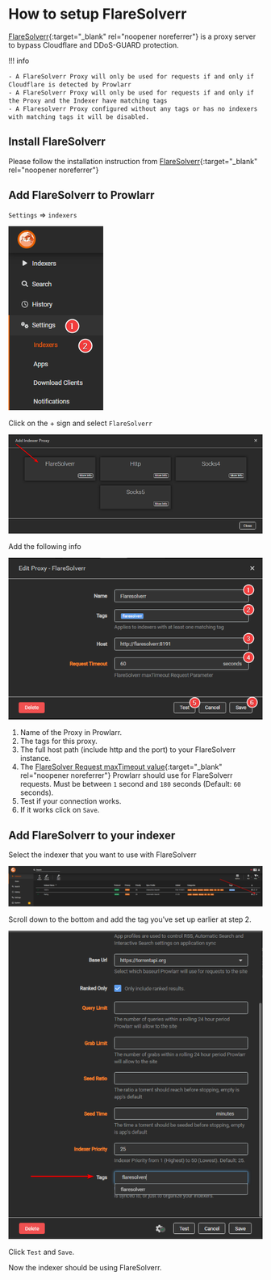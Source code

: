 # How to setup FlareSolverr

[FlareSolverr](https://github.com/FlareSolverr/FlareSolverr){:target="_blank" rel="noopener noreferrer"} is a proxy server to bypass Cloudflare and DDoS-GUARD protection.

!!! info

    - A FlareSolverr Proxy will only be used for requests if and only if Cloudflare is detected by Prowlarr
    - A FlareSolverr Proxy will only be used for requests if and only if the Proxy and the Indexer have matching tags
    - A Flaresolverr Proxy configured without any tags or has no indexers with matching tags it will be disabled.

## Install FlareSolverr

Please follow the installation instruction from [FlareSolverr](https://github.com/FlareSolverr/FlareSolverr#installation){:target="_blank" rel="noopener noreferrer"}

## Add FlareSolverr to Prowlarr

`Settings` => `indexers`

![Settings => images](images/settings-indexers.png)

Click on the + sign and select `FlareSolverr`

![!Add Indexers](images/add-indexer-proxy-flaresolverr.png)

Add the following info

![!Add Proxy FlareSolverr](images/add-proxy-flaresolverr.png)

1. Name of the Proxy in Prowlarr.
1. The tags for this proxy.
1. The full host path (include http and the port) to your FlareSolverr instance.
1. The [FlareSolver Request maxTimeout value](https://github.com/FlareSolverr/FlareSolverr#-requestget){:target="_blank" rel="noopener noreferrer"} Prowlarr should use for FlareSolverr requests. Must be between `1` second and `180` seconds (Default: `60` seconds).
1. Test if your connection works.
1. If it works click on `Save`.

## Add FlareSolverr to your indexer

Select the indexer that you want to use with FlareSolverr

![!Select Indexer](images/select-indexer.png)

Scroll down to the bottom and add the tag you've set up earlier at step 2.

![!Add tag to indexer](images/add-tag-to-indexer-flaresolverr.png)

Click `Test` and `Save`.

Now the indexer should be using FlareSolverr.
